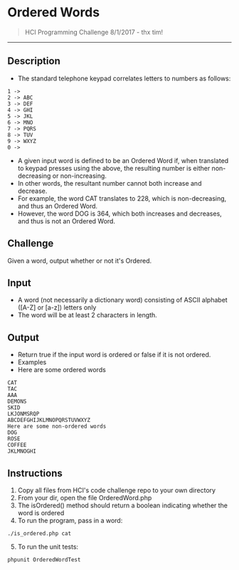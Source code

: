 # Ordered Words
> HCI Programming Challenge 8/1/2017 - thx tim!
________________

## Description
- The standard telephone keypad correlates letters to numbers as follows:

```
1 ->
2 -> ABC
3 -> DEF
4 -> GHI
5 -> JKL
6 -> MNO
7 -> PQRS
8 -> TUV
9 -> WXYZ
0 ->
```

- A given input word is defined to be an Ordered Word if, when translated to keypad presses using the above, the resulting number is either non-decreasing or non-increasing.
- In other words, the resultant number cannot both increase and decrease.
- For example, the word CAT translates to 228, which is non-decreasing, and thus an Ordered Word.
- However, the word DOG is 364, which both increases and decreases, and thus is not an Ordered Word.

## Challenge
Given a word, output whether or not it's Ordered.

## Input
- A word (not necessarily a dictionary word) consisting of ASCII alphabet ([A-Z] or [a-z]) letters only
- The word will be at least 2 characters in length.

## Output
- Return true if the input word is ordered or false if it is not ordered.
- Examples
- Here are some ordered words

```
CAT
TAC
AAA
DEMONS
SKID
LKJONMSRQP
ABCDEFGHIJKLMNOPQRSTUVWXYZ
Here are some non-ordered words
DOG
ROSE
COFFEE
JKLMNOGHI
```

## Instructions
1. Copy all files from HCI's code challenge repo to your own directory
2. From your dir, open the file OrderedWord.php
3. The isOrdered() method should return a boolean indicating whether the word is ordered
4. To run the program, pass in a word:
```
./is_ordered.php cat
```
5. To run the unit tests:
```
phpunit OrderedWordTest
```
